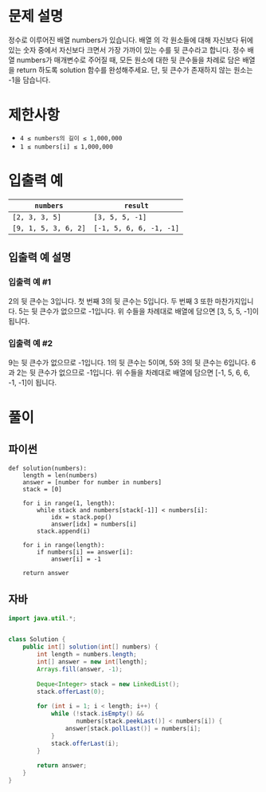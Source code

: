 # 문제 설명
정수로 이루어진 배열 numbers가 있습니다. 배열 의 각 원소들에 대해 자신보다 뒤에 있는 숫자 중에서 자신보다 크면서 가장 가까이 있는 수를 뒷 큰수라고 합니다.
정수 배열 numbers가 매개변수로 주어질 때, 모든 원소에 대한 뒷 큰수들을 차례로 담은 배열을 return 하도록 solution 함수를 완성해주세요. 단, 뒷 큰수가 존재하지 않는 원소는 -1을 담습니다.

# 제한사항
- `4 ≤ numbers의 길이 ≤ 1,000,000`
- `1 ≤ numbers[i] ≤ 1,000,000`

# 입출력 예
| `numbers`            |`result`                |
|--------------------- |------------------------|
|`[2, 3, 3, 5]`	       | `[3, 5, 5, -1]`        |
| `[9, 1, 5, 3, 6, 2]` |`[-1, 5, 6, 6, -1, -1]` |

## 입출력 예 설명
### 입출력 예 #1
2의 뒷 큰수는 3입니다. 첫 번째 3의 뒷 큰수는 5입니다. 두 번째 3 또한 마찬가지입니다. 5는 뒷 큰수가 없으므로 -1입니다. 위 수들을 차례대로 배열에 담으면 [3, 5, 5, -1]이 됩니다.

### 입출력 예 #2
9는 뒷 큰수가 없으므로 -1입니다. 1의 뒷 큰수는 5이며, 5와 3의 뒷 큰수는 6입니다. 6과 2는 뒷 큰수가 없으므로 -1입니다. 위 수들을 차례대로 배열에 담으면 [-1, 5, 6, 6, -1, -1]이 됩니다.

# 풀이
## 파이썬
```python3
def solution(numbers):
    length = len(numbers)
    answer = [number for number in numbers]
    stack = [0]
    
    for i in range(1, length):
        while stack and numbers[stack[-1]] < numbers[i]:
            idx = stack.pop()
            answer[idx] = numbers[i]
        stack.append(i)
    
    for i in range(length):
        if numbers[i] == answer[i]:
            answer[i] = -1
    
    return answer
```

## 자바
```java
import java.util.*;


class Solution {
    public int[] solution(int[] numbers) {
        int length = numbers.length;
        int[] answer = new int[length];
        Arrays.fill(answer, -1);
        
        Deque<Integer> stack = new LinkedList();
        stack.offerLast(0);
        
        for (int i = 1; i < length; i++) {
            while (!stack.isEmpty() && 
                   numbers[stack.peekLast()] < numbers[i]) {
                answer[stack.pollLast()] = numbers[i];
            }
            stack.offerLast(i);
        }
        
        return answer;
    }
}
```
